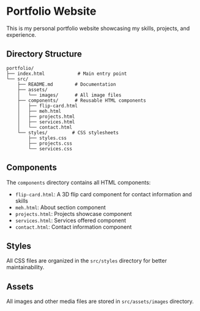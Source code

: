# Portfolio Website

This is my personal portfolio website showcasing my skills, projects, and experience.

## Directory Structure

```
portfolio/
├── index.html            # Main entry point
└── src/
    ├── README.md        # Documentation
    ├── assets/
    │   └── images/      # All image files
    ├── components/      # Reusable HTML components
    │   ├── flip-card.html
    │   ├── meh.html
    │   ├── projects.html
    │   ├── services.html
    │   └── contact.html
    └── styles/         # CSS stylesheets
        ├── styles.css
        ├── projects.css
        └── services.css
```

## Components

The `components` directory contains all HTML components:
- `flip-card.html`: A 3D flip card component for contact information and skills
- `meh.html`: About section component
- `projects.html`: Projects showcase component
- `services.html`: Services offered component
- `contact.html`: Contact information component

## Styles

All CSS files are organized in the `src/styles` directory for better maintainability.

## Assets

All images and other media files are stored in `src/assets/images` directory. 